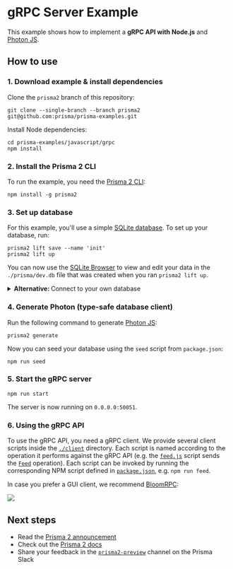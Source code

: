 # gRPC Server Example

This example shows how to implement a **gRPC API with Node.js** and [Photon JS](https://photonjs.prisma.io/).

## How to use

### 1. Download example & install dependencies

Clone the `prisma2` branch of this repository:

```
git clone --single-branch --branch prisma2 git@github.com:prisma/prisma-examples.git
```

Install Node dependencies:

```
cd prisma-examples/javascript/grpc
npm install
```

### 2. Install the Prisma 2 CLI

To run the example, you need the [Prisma 2 CLI](https://github.com/prisma/prisma2/blob/master/docs/prisma-2-cli.md):

```
npm install -g prisma2
```

### 3. Set up database

For this example, you'll use a simple [SQLite database](https://www.sqlite.org/index.html). To set up your database, run:

```
prisma2 lift save --name 'init'
prisma2 lift up
```

You can now use the [SQLite Browser](https://sqlitebrowser.org/) to view and edit your data in the `./prisma/dev.db` file that was created when you ran `prisma2 lift up`.

<Details>
<Summary><b>Alternative: </b>Connect to your own database</Summary>

Prisma supports MySQL and PostgreSQL at the moment. If you would like to connect to your own database, you can do so by specifying a different data source in the [Prisma schema file](prisma/schema.prisma).

For a MySQL provider:
```
datasource mysql {
    provider = "mysql"
    url      = "mysql://johndoe:secret42@localhost:3306/mydatabase"
}
```

*OR*

For a PostgreSQL provider:
```
datasource postgresql {
  provider = "postgresql"
  url      = "postgresql://johndoe:secret42@localhost:5432/mydatabase?schema=schema.prisma"
}
```

> Note: In the above example connection strings, `johndoe` would be the username to your database, `secret42` the password, `mydatabase` the name of your database, and `schema.prisma` the [PostgreSQL schema](https://www.postgresql.org/docs/9.1/ddl-schemas.html). 

Then to migrate your database, run:

```sh
prisma2 lift save --name 'init'
prisma2 lift up
```
</Details>

### 4. Generate Photon (type-safe database client)

Run the following command to generate [Photon JS](https://photonjs.prisma.io/):

```
prisma2 generate
```

Now you can seed your database using the `seed` script from `package.json`:

```
npm run seed
```


### 5. Start the gRPC server

```
npm run start
```

The server is now running on `0.0.0.0:50051`. 

### 6. Using the gRPC API

To use the gRPC API, you need a gRPC client. We provide several client scripts inside the [`./client`](./client) directory. Each script is named according to the operation it performs against the gRPC API (e.g. the [`feed.js`](./client/feed.js) script sends the [`Feed`](./service.proto#L7) operation). Each script can be invoked by running the corresponding NPM script defined in [`package.json`](./package.json), e.g. `npm run feed`.

In case you prefer a GUI client, we recommend [BloomRPC](https://github.com/uw-labs/bloomrpc):

![](https://imgur.com/0EiIo03.png)

## Next steps

- Read the [Prisma 2 announcement](https://www.prisma.io/blog/announcing-prisma-2-zq1s745db8i5/)
- Check out the [Prisma 2 docs](https://github.com/prisma/prisma2)
- Share your feedback in the [`prisma2-preview`](https://prisma.slack.com/messages/CKQTGR6T0/) channel on the Prisma Slack
